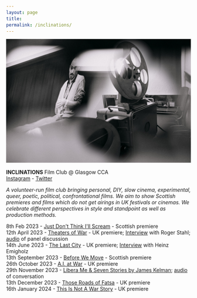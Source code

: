```yaml
---  
layout: page  
title:  
permalink: /inclinations/  
---  
```


![inclinations](/images/inclin.jpg)    

**INCLINATIONS** Film Club @ Glasgow CCA    
[Instagram](https://www.instagram.com/inclinations_film_club/) - [Twitter](https://twitter.com/inclinations_fc)  
    
_A volunteer-run film club bringing personal, DIY, slow cinema, experimental, queer, poetic, political, confrontational films. We aim to show Scottish premieres and films which do not get airings in UK festivals or cinemas. We celebrate different perspectives in style and standpoint as well as production methods._  
  
8th Feb 2023 - [Just Don't Think I'll Scream](https://www.cca-glasgow.com/programme/just-dont-think-ill-scream) - Scottish premiere  
12th April 2023 - [Theaters of War](https://www.cca-glasgow.com/programme/theaters-of-war) - UK premiere; [Interview](https://www.conter.scot/2023/4/10/theatres-of-war-exposing-the-military-entertainment-complex/) with Roger Stahl; [audio](https://archive.org/details/theaters-of-war-inclinations-film-club-panel-12-april-2023) of panel discussion  
14th June 2023 - [The Last City](https://www.cca-glasgow.com/programme/the-last-city) - UK premiere; [Interview](https://www.sabzian.be/text/sculptures-in-time) with Heinz Emigholz    
13th September 2023 - [Before We Move](https://www.cca-glasgow.com/programme/before-we-move) - Scottish premiere  
26th October 2023 - [A.I. at War](https://www.cca-glasgow.com/programme/a-i-at-war) - UK premiere  
29th November 2023 - [Libera Me & Seven Stories by James Kelman](https://www.cca-glasgow.com/programme/libera-me-seven-stories-by-james-kelman); [audio](https://archive.org/details/james-kelman-inclinations-film-club-29-nov-2023) of conversation  
13th December 2023 - [Those Roads of Fatsa](https://www.cca-glasgow.com/programme/those-roads-of-fatsa) - UK premiere    
16th January 2024 - [This Is Not A War Story](https://www.cca-glasgow.com/programme/this-is-not-a-war-story) - UK premiere  


